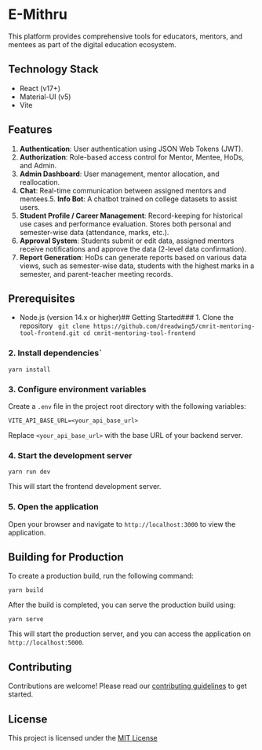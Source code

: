 # E-Mithru

This platform provides comprehensive tools for educators, mentors, and mentees as part of the digital education ecosystem.

## Technology Stack

- React (v17+)
- Material-UI (v5)
- Vite

## Features

1. **Authentication**: User authentication using JSON Web Tokens (JWT).
2. **Authorization**: Role-based access control for Mentor, Mentee, HoDs, and Admin.
3. **Admin Dashboard**: User management, mentor allocation, and reallocation.
4. **Chat**: Real-time communication between assigned mentors and mentees.5. **Info Bot**: A chatbot trained on college datasets to assist users.
5. **Student Profile / Career Management**: Record-keeping for historical use cases and performance evaluation. Stores both personal and semester-wise data (attendance, marks, etc.).
6. **Approval System**: Students submit or edit data, assigned mentors receive notifications and approve the data (2-level data confirmation).
7. **Report Generation**: HoDs can generate reports based on various data views, such as semester-wise data, students with the highest marks in a semester, and parent-teacher meeting records.

## Prerequisites

- Node.js (version 14.x or higher)## Getting Started### 1. Clone the repository `
git clone https://github.com/dreadwing5/cmrit-mentoring-tool-frontend.git
cd cmrit-mentoring-tool-frontend`

### 2. Install dependencies`

`yarn install`

### 3. Configure environment variables

Create a `.env` file in the project root directory with the following variables:

`VITE_API_BASE_URL=<your_api_base_url>`

Replace `<your_api_base_url>` with the base URL of your backend server.

### 4. Start the development server

`yarn run dev`

This will start the frontend development server.

### 5. Open the application

Open your browser and navigate to `http://localhost:3000` to view the application.

## Building for Production

To create a production build, run the following command:

`yarn build`

After the build is completed, you can serve the production build using:

`yarn serve`

This will start the production server, and you can access the application on `http://localhost:5000`.

## Contributing

Contributions are welcome! Please read our [contributing guidelines](CONTRIBUTING.md) to get started.

## License

This project is licensed under the [MIT License](LICENSE)
